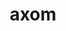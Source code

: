 ---
title: "axom"
layout: cache
categories: [package, develop-2025-02-09]
meta: {"versions": ["0.9.0"], "compilers": ["gcc@=11.4.0", "gcc@=7.5.0", "oneapi@=2024.2.1"], "oss": ["ubuntu18.04", "ubuntu22.04"], "platforms": ["linux"], "targets": ["neoverse_v2", "x86_64_v3"], "stacks": ["e4s", "e4s-neoverse-v2", "e4s-oneapi", "radiuss", "root"], "num_specs": 6, "num_specs_by_stack": {"root": 6, "radiuss": 1, "e4s-neoverse-v2": 1, "e4s": 3, "e4s-oneapi": 1}}
spec_details: [{"hash": "jwzm5g3xmpkkcylljgk3a4b2ppxc7sby", "compiler": "gcc@=7.5.0", "versions": ["0.9.0"], "os": "ubuntu18.04", "platform": "linux", "target": "x86_64_v3", "variants": ["build_system=cmake", "build_type=Release", "+cpp14", "~cuda", "~devtools", "+examples", "+fortran", "generator=make", "+hdf5", "~ipo", "+lua", "~mfem", "+mpi", "+openmp", "~python", "+raja", "~rocm", "~scr", "+shared", "+tools", "+umpire"], "stacks": ["root", "radiuss"], "size": "-", "tarball": "https://binaries.spack.io/develop-2025-02-09/build_cache/linux-ubuntu18.04-x86_64_v3/gcc-7.5.0/axom-0.9.0/linux-ubuntu18.04-x86_64_v3-gcc-7.5.0-axom-0.9.0-jwzm5g3xmpkkcylljgk3a4b2ppxc7sby.spack"}, {"hash": "huu3uem5nmirxumzyzk4l4yb4rgdhnv3", "compiler": "gcc@=11.4.0", "versions": ["0.9.0"], "os": "ubuntu22.04", "platform": "linux", "target": "neoverse_v2", "variants": ["build_system=cmake", "build_type=Release", "+cpp14", "~cuda", "~devtools", "+examples", "+fortran", "generator=make", "+hdf5", "~ipo", "+lua", "~mfem", "+mpi", "+openmp", "~python", "+raja", "~rocm", "~scr", "+shared", "+tools", "+umpire"], "stacks": ["root", "e4s-neoverse-v2"], "size": "-", "tarball": "https://binaries.spack.io/develop-2025-02-09/build_cache/linux-ubuntu22.04-neoverse_v2/gcc-11.4.0/axom-0.9.0/linux-ubuntu22.04-neoverse_v2-gcc-11.4.0-axom-0.9.0-huu3uem5nmirxumzyzk4l4yb4rgdhnv3.spack"}, {"hash": "3cqrmdu6znf64k4xiazvcfzpvnvfimzs", "compiler": "gcc@=11.4.0", "versions": ["0.9.0"], "os": "ubuntu22.04", "platform": "linux", "target": "x86_64_v3", "variants": ["build_system=cmake", "build_type=Release", "+cpp14", "~cuda", "~devtools", "+examples", "+fortran", "generator=make", "+hdf5", "~ipo", "+lua", "~mfem", "+mpi", "+openmp", "~python", "+raja", "~rocm", "~scr", "+shared", "+tools", "+umpire"], "stacks": ["root", "e4s"], "size": "-", "tarball": "https://binaries.spack.io/develop-2025-02-09/build_cache/linux-ubuntu22.04-x86_64_v3/gcc-11.4.0/axom-0.9.0/linux-ubuntu22.04-x86_64_v3-gcc-11.4.0-axom-0.9.0-3cqrmdu6znf64k4xiazvcfzpvnvfimzs.spack"}, {"hash": "shh5eyreiqisw7aenri4h6oqnbdjexye", "compiler": "gcc@=11.4.0", "versions": ["0.9.0"], "os": "ubuntu22.04", "platform": "linux", "target": "x86_64_v3", "variants": ["build_system=cmake", "build_type=Release", "+cpp14", "+cuda", "cuda_arch=80", "~devtools", "+examples", "+fortran", "generator=make", "+hdf5", "~ipo", "+lua", "~mfem", "+mpi", "+openmp", "~python", "+raja", "~rocm", "~scr", "+shared", "+tools", "+umpire"], "stacks": ["root", "e4s"], "size": "-", "tarball": "https://binaries.spack.io/develop-2025-02-09/build_cache/linux-ubuntu22.04-x86_64_v3/gcc-11.4.0/axom-0.9.0/linux-ubuntu22.04-x86_64_v3-gcc-11.4.0-axom-0.9.0-shh5eyreiqisw7aenri4h6oqnbdjexye.spack"}, {"hash": "vy4h6dc5crxa2p55uqau34z5npwik6lw", "compiler": "gcc@=11.4.0", "versions": ["0.9.0"], "os": "ubuntu22.04", "platform": "linux", "target": "x86_64_v3", "variants": ["build_system=cmake", "build_type=Release", "+cpp14", "+cuda", "cuda_arch=90", "~devtools", "+examples", "+fortran", "generator=make", "+hdf5", "~ipo", "+lua", "~mfem", "+mpi", "+openmp", "~python", "+raja", "~rocm", "~scr", "+shared", "+tools", "+umpire"], "stacks": ["root", "e4s"], "size": "-", "tarball": "https://binaries.spack.io/develop-2025-02-09/build_cache/linux-ubuntu22.04-x86_64_v3/gcc-11.4.0/axom-0.9.0/linux-ubuntu22.04-x86_64_v3-gcc-11.4.0-axom-0.9.0-vy4h6dc5crxa2p55uqau34z5npwik6lw.spack"}, {"hash": "u7txhv2mywokr3qvff3wao5rdjufdwhv", "compiler": "oneapi@=2024.2.1", "versions": ["0.9.0"], "os": "ubuntu22.04", "platform": "linux", "target": "x86_64_v3", "variants": ["build_system=cmake", "build_type=Release", "+cpp14", "~cuda", "~devtools", "+examples", "+fortran", "generator=make", "+hdf5", "~ipo", "+lua", "~mfem", "+mpi", "+openmp", "~python", "+raja", "~rocm", "~scr", "+shared", "+tools", "+umpire"], "stacks": ["root", "e4s-oneapi"], "size": "-", "tarball": "https://binaries.spack.io/develop-2025-02-09/build_cache/linux-ubuntu22.04-x86_64_v3/oneapi-2024.2.1/axom-0.9.0/linux-ubuntu22.04-x86_64_v3-oneapi-2024.2.1-axom-0.9.0-u7txhv2mywokr3qvff3wao5rdjufdwhv.spack"}]
---